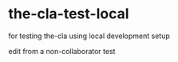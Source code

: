 # the-cla-test-local
for testing the-cla using local development setup

edit from a non-collaborator test
